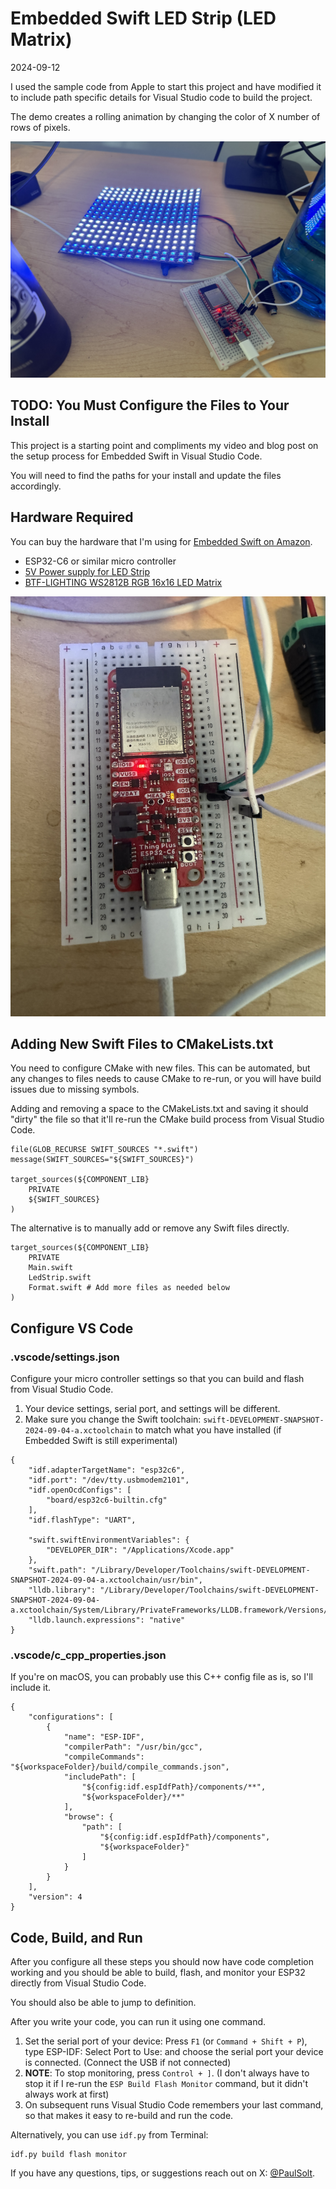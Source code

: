 # Embedded Swift LED Strip (LED Matrix)
2024-09-12 

I used the sample code from Apple to start this project and have modified it to include path specific details for Visual Studio code to build the project.

The demo creates a rolling animation by changing the color of X number of rows of pixels.

![LED Matrix Animation](images/2024-09-12_LED_matrix.JPG)

## TODO: You Must Configure the Files to Your Install

This project is a starting point and compliments my video and blog post on the setup process for Embedded Swift in Visual Studio Code.

You will need to find the paths for your install and update the files accordingly.

## Hardware Required

You can buy the hardware that I'm using for [Embedded Swift on Amazon](https://www.amazon.com/hz/wishlist/ls/313H1I5BBXRNO).

* ESP32-C6 or similar micro controller
* [5V Power supply for LED Strip](https://www.amazon.com/dp/B01D8FM71S/)
* [BTF-LIGHTING WS2812B RGB 16x16 LED Matrix](https://www.amazon.com/dp/B088BTYJH6/)

![ESP32-C6 Wiring Setup](images/2024-09-12_breadboard.JPG)

## Adding New Swift Files to CMakeLists.txt

You need to configure CMake with new files. This can be automated, but any changes to files needs to cause CMake to re-run, or you will have build issues due to missing symbols.

Adding and removing a space to the CMakeLists.txt and saving it should "dirty" the file so that it'll re-run the CMake build process from Visual Studio Code.

```
file(GLOB_RECURSE SWIFT_SOURCES "*.swift")
message(SWIFT_SOURCES="${SWIFT_SOURCES}")

target_sources(${COMPONENT_LIB}
    PRIVATE
    ${SWIFT_SOURCES}
)
```

The alternative is to manually add or remove any Swift files directly.

```
target_sources(${COMPONENT_LIB}
    PRIVATE
    Main.swift
    LedStrip.swift
    Format.swift # Add more files as needed below
)
```

## Configure VS Code

### .vscode/settings.json

Configure your micro controller settings so that you can build and flash from Visual Studio Code.

1. Your device settings, serial port, and settings will be different.
2. Make sure you change the Swift toolchain: `swift-DEVELOPMENT-SNAPSHOT-2024-09-04-a.xctoolchain` to match what you have installed (if Embedded Swift is still experimental)


```
{
    "idf.adapterTargetName": "esp32c6",
    "idf.port": "/dev/tty.usbmodem2101",
    "idf.openOcdConfigs": [
        "board/esp32c6-builtin.cfg"
    ],
    "idf.flashType": "UART",

    "swift.swiftEnvironmentVariables": {
        "DEVELOPER_DIR": "/Applications/Xcode.app"
    },
    "swift.path": "/Library/Developer/Toolchains/swift-DEVELOPMENT-SNAPSHOT-2024-09-04-a.xctoolchain/usr/bin",
    "lldb.library": "/Library/Developer/Toolchains/swift-DEVELOPMENT-SNAPSHOT-2024-09-04-a.xctoolchain/System/Library/PrivateFrameworks/LLDB.framework/Versions/A/LLDB",
    "lldb.launch.expressions": "native"
}
```

### .vscode/c_cpp_properties.json

If you're on macOS, you can probably use this C++ config file as is, so I'll include it.

```
{
    "configurations": [
        {
            "name": "ESP-IDF",
            "compilerPath": "/usr/bin/gcc",
            "compileCommands": "${workspaceFolder}/build/compile_commands.json",
            "includePath": [
                "${config:idf.espIdfPath}/components/**",
                "${workspaceFolder}/**"
            ],
            "browse": {
                "path": [
                    "${config:idf.espIdfPath}/components",
                    "${workspaceFolder}"
                ]
            }
        }
    ],
    "version": 4
}
```


## Code, Build, and Run

After you configure all these steps you should now have code completion working and you should be able to build, flash, and monitor your ESP32 directly from Visual Studio Code.

You should also be able to jump to definition.

After you write your code, you can run it using one command.

1. Set the serial port of your device: Press `F1` (or `Command + Shift + P`), type ESP-IDF: Select Port to Use: and choose the serial port your device is connected. (Connect the USB if not connected)
2. **NOTE**: To stop monitoring, press `Control + ]`. (I don't always have to stop it if I re-run the `ESP Build Flash Monitor` command, but it didn't always work at first)
3. On subsequent runs Visual Studio Code remembers your last command, so that makes it easy to re-build and run the code.

Alternatively, you can use `idf.py` from Terminal:

```
idf.py build flash monitor
```

If you have any questions, tips, or suggestions reach out on X: [@PaulSolt](https://X.com/PaulSolt).

